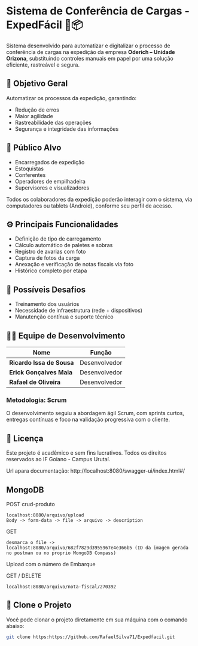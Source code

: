 # Sistema de Conferência de Cargas - ExpedFácil 🚛📦

Sistema desenvolvido para automatizar e digitalizar o processo de conferência de cargas na expedição da empresa **Oderich – Unidade Orizona**, substituindo controles manuais em papel por uma solução eficiente, rastreável e segura.

## 📌 Objetivo Geral

Automatizar os processos da expedição, garantindo:

- Redução de erros
- Maior agilidade
- Rastreabilidade das operações
- Segurança e integridade das informações

## 👥 Público Alvo

- Encarregados de expedição  
- Estoquistas  
- Conferentes  
- Operadores de empilhadeira  
- Supervisores e visualizadores

Todos os colaboradores da expedição poderão interagir com o sistema, via computadores ou tablets (Android), conforme seu perfil de acesso.

## ⚙️ Principais Funcionalidades

- Definição de tipo de carregamento
- Cálculo automático de paletes e sobras
- Registro de avarias com foto
- Captura de fotos da carga 
- Anexação e verificação de notas fiscais via foto
- Histórico completo por etapa 



## 🚧 Possíveis Desafios

- Treinamento dos usuários
- Necessidade de infraestrutura (rede + dispositivos)
- Manutenção contínua e suporte técnico

## 👨‍💻 Equipe de Desenvolvimento

| Nome                      | Função                                               
|---------------------------|---------------------------------------------------------------------|
| **Ricardo Issa de Sousa** | Desenvolvedor                       
| **Erick Gonçalves Maia**  | Desenvolvedor    
| **Rafael de Oliveira**    | Desenvolvedor                             

### Metodologia: Scrum

O desenvolvimento seguiu a abordagem ágil Scrum, com sprints curtos, entregas contínuas e foco na validação progressiva com o cliente.




## 📝 Licença

Este projeto é acadêmico e sem fins lucrativos. Todos os direitos reservados ao IF Goiano - Campus Urutaí.



Url apara documentação: http://localhost:8080/swagger-ui/index.html#/

## MongoDB
POST
 crud-produto

    localhost:8080/arquivo/upload
    Body -> form-data -> file -> arquivo -> description

GET

    desmarca o file ->
    localhost:8080/arquivo/682f7829d3955967e4e366b5 (ID da imagem gerada no postman ou no proprio MongoDB Compass)
Upload com o número de Embarque

 GET / DELETE

    localhost:8080/arquivo/nota-fiscal/270392

## 📎 Clone o Projeto

Você pode clonar o projeto diretamente em sua máquina com o comando abaixo:

```bash
git clone https:https://github.com/RafaelSilva71/Expedfacil.git


